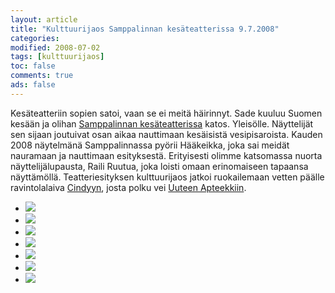 ```yaml
--- 
layout: article 
title: "Kulttuurijaos Samppalinnan kesäteatterissa 9.7.2008" 
categories: 
modified: 2008-07-02 
tags: [kulttuurijaos]
toc: false 
comments: true 
ads: false 
--- 
```


Kesäteatteriin sopien satoi, vaan se ei meitä häirinnyt. Sade kuuluu
Suomen kesään ja olihan [Samppalinnan
kesäteatterissa](http://www.samppalinnanteatteri.fi/) katos. Yleisölle.
Näyttelijät sen sijaan joutuivat osan aikaa nauttimaan kesäisistä
vesipisaroista. Kauden 2008 näytelmänä Samppalinnassa pyörii Hääkeikka,
joka sai meidät nauramaan ja nauttimaan esityksestä. Erityisesti olimme
katsomassa nuorta näyttelijälupausta, Raili Ruutua, joka loisti omaan
erinomaiseen tapaansa näyttämöllä. Teatteriesityksen kulttuurijaos
jatkoi ruokailemaan vetten päälle ravintolalaiva
[Cindyyn](http://www.cindy.fi/www/), josta polku vei [Uuteen
Apteekkiin](http://www.uusiapteekki.fi/home.html).

<div class="image-gallery">

-   [![](/Media/Default/ImageGalleries/kulttuurijaos-samppalinna-2008/Thumbnails/DSC_3108.JPG)](/Media/Default/ImageGalleries/kulttuurijaos-samppalinna-2008/DSC_3108.JPG)
-   [![](/Media/Default/ImageGalleries/kulttuurijaos-samppalinna-2008/Thumbnails/DSC_3111.JPG)](/Media/Default/ImageGalleries/kulttuurijaos-samppalinna-2008/DSC_3111.JPG)
-   [![](/Media/Default/ImageGalleries/kulttuurijaos-samppalinna-2008/Thumbnails/DSC_3112.JPG)](/Media/Default/ImageGalleries/kulttuurijaos-samppalinna-2008/DSC_3112.JPG)
-   [![](/Media/Default/ImageGalleries/kulttuurijaos-samppalinna-2008/Thumbnails/DSC_3116.JPG)](/Media/Default/ImageGalleries/kulttuurijaos-samppalinna-2008/DSC_3116.JPG)
-   [![](/Media/Default/ImageGalleries/kulttuurijaos-samppalinna-2008/Thumbnails/DSC_3117.JPG)](/Media/Default/ImageGalleries/kulttuurijaos-samppalinna-2008/DSC_3117.JPG)
-   [![](/Media/Default/ImageGalleries/kulttuurijaos-samppalinna-2008/Thumbnails/DSC_3124.JPG)](/Media/Default/ImageGalleries/kulttuurijaos-samppalinna-2008/DSC_3124.JPG)
-   [![](/Media/Default/ImageGalleries/kulttuurijaos-samppalinna-2008/Thumbnails/DSC_3126.JPG)](/Media/Default/ImageGalleries/kulttuurijaos-samppalinna-2008/DSC_3126.JPG)

</div>
